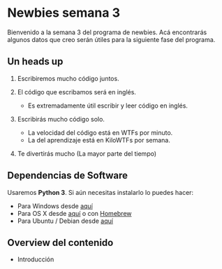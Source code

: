 # Newbies semana 3

Bienvenido a la semana 3 del programa de newbies. Acá encontrarás algunos datos que creo serán útiles para la siguiente fase del programa.

## Un heads up

1. Escribiremos mucho código juntos.

2. El código que escribamos será en inglés.
	* Es extremadamente útil escribir y leer código en inglés.

3. Escribirás mucho código solo.
	* La velocidad del código está en WTFs por minuto.
	* La del aprendizaje está en KiloWTFs por semana.

4. Te divertirás mucho (La mayor parte del tiempo)

## Dependencias de Software

Usaremos **Python 3**. Si aún necesitas instalarlo lo puedes hacer:

* Para Windows desde [aquí](https://www.python.org/downloads/windows/)
* Para OS X desde [aquí](https://www.python.org/downloads/mac-osx/) o con [Homebrew](https://www.digitalocean.com/community/tutorials/how-to-install-python-3-and-set-up-a-local-programming-environment-on-macos)
* Para Ubuntu / Debian desde [aquí](https://www.digitalocean.com/community/tutorials/how-to-install-python-3-and-set-up-a-programming-environment-on-an-ubuntu-16-04-server)

## Overview del contenido

* Introducción
